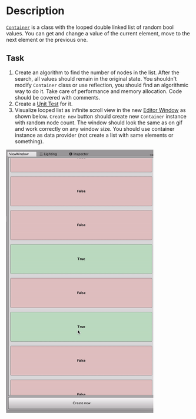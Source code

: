 # Description

[`Container`](https://github.com/Kovnir/PlayQ-test-task/blob/master/Container.cs) is a class with the looped double linked list of random bool values. You can get and change a value of the current element, move to the next element or the previous one. 

## Task

1) Create an algorithm to find the number of nodes in the list. After the search, all values should remain in the original state. You shouldn't modify `Container` class or use reflection, you should find an algorithmic way to do it. Take care of performance and memory allocation. Сode should be covered with comments.
2) Create a [Unit Test](https://docs.unity3d.com/2017.4/Documentation/Manual/testing-editortestsrunner.html) for it.
3) Visualize looped list as infinite scroll view in the new [Editor Window](https://docs.unity3d.com/ScriptReference/EditorWindow.html) as shown below. `Create new` button should create new `Container` instance with random node count. The window should look the same as on gif and work correctly on any window size. You should use container instance as data provider (not create a list with same elements or something).

<img src="scroll.gif" width="400">
